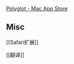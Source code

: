 


[Polyglot - Mac App Store](https://apps.apple.com/app/polyglot/id1471801525)


## Misc


[[Safari扩展]]

[[翻译]]




